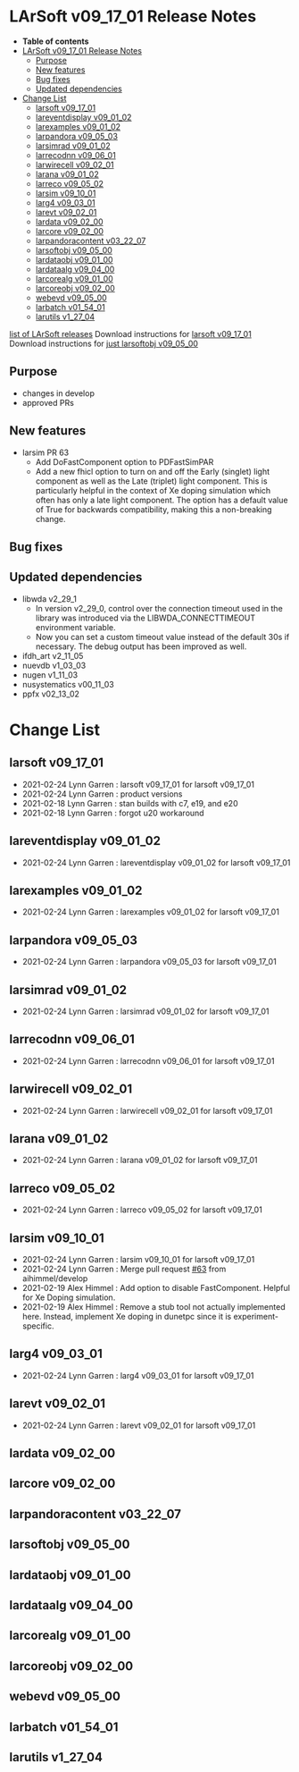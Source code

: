 LArSoft v09_17_01 Release Notes
======================================================================

-   **Table of contents**
-   [LArSoft v09_17_01 Release Notes](#LArSoft-v09_17_01-Release-Notes)
    -   [Purpose](#Purpose)
    -   [New features](#New-features)
    -   [Bug fixes](#Bug-fixes)
    -   [Updated dependencies](#Updated-dependencies)
-   [Change List](#Change-List)
    -   [larsoft v09_17_01](#larsoft-v09_17_01)
    -   [lareventdisplay v09_01_02](#lareventdisplay-v09_01_02)
    -   [larexamples v09_01_02](#larexamples-v09_01_02)
    -   [larpandora v09_05_03](#larpandora-v09_05_03)
    -   [larsimrad v09_01_02](#larsimrad-v09_01_02)
    -   [larrecodnn v09_06_01](#larrecodnn-v09_06_01)
    -   [larwirecell v09_02_01](#larwirecell-v09_02_01)
    -   [larana v09_01_02](#larana-v09_01_02)
    -   [larreco v09_05_02](#larreco-v09_05_02)
    -   [larsim v09_10_01](#larsim-v09_10_01)
    -   [larg4 v09_03_01](#larg4-v09_03_01)
    -   [larevt v09_02_01](#larevt-v09_02_01)
    -   [lardata v09_02_00](#lardata-v09_02_00)
    -   [larcore v09_02_00](#larcore-v09_02_00)
    -   [larpandoracontent v03_22_07](#larpandoracontent-v03_22_07)
    -   [larsoftobj v09_05_00](#larsoftobj-v09_05_00)
    -   [lardataobj v09_01_00](#lardataobj-v09_01_00)
    -   [lardataalg v09_04_00](#lardataalg-v09_04_00)
    -   [larcorealg v09_01_00](#larcorealg-v09_01_00)
    -   [larcoreobj v09_02_00](#larcoreobj-v09_02_00)
    -   [webevd v09_05_00](#webevd-v09_05_00)
    -   [larbatch v01_54_01](#larbatch-v01_54_01)
    -   [larutils v1_27_04](#larutils-v1_27_04)

[list of LArSoft releases](LArSoft_release_list)
Download instructions for [larsoft v09_17_01](http://scisoft.fnal.gov/scisoft/bundles/larsoft/v09_17_01/larsoft-v09_17_01.html)
Download instructions for [just larsoftobj v09_05_00](http://scisoft.fnal.gov/scisoft/bundles/larsoftobj/v09_05_00/larsoftobj-v09_05_00.html)

Purpose
--------------------

-   changes in develop
-   approved PRs

New features
------------------------------

-   larsim PR 63
    -   Add DoFastComponent option to PDFastSimPAR
    -   Add a new fhicl option to turn on and off the Early (singlet) light component as well as the Late (triplet) light component. This is particularly helpful in the context of Xe doping simulation which often has only a late light component. The option has a default value of True for backwards compatibility, making this a non-breaking change.

Bug fixes
------------------------

Updated dependencies
----------------------------------------------

-   libwda v2_29_1
    -   In version v2_29_0, control over the connection timeout used in the library was introduced via the LIBWDA_CONNECTTIMEOUT environment variable.
    -   Now you can set a custom timeout value instead of the default 30s if necessary. The debug output has been improved as well.
-   ifdh_art v2_11_05
-   nuevdb v1_03_03
-   nugen v1_11_03
-   nusystematics v00_11_03
-   ppfx v02_13_02

Change List
============================

larsoft v09_17_01
------------------------------------------

-   2021-02-24 Lynn Garren : larsoft v09_17_01 for larsoft v09_17_01
-   2021-02-24 Lynn Garren : product versions
-   2021-02-18 Lynn Garren : stan builds with c7, e19, and e20
-   2021-02-18 Lynn Garren : forgot u20 workaround

lareventdisplay v09_01_02
----------------------------------------------------------

-   2021-02-24 Lynn Garren : lareventdisplay v09_01_02 for larsoft v09_17_01

larexamples v09_01_02
--------------------------------------------------

-   2021-02-24 Lynn Garren : larexamples v09_01_02 for larsoft v09_17_01

larpandora v09_05_03
------------------------------------------------

-   2021-02-24 Lynn Garren : larpandora v09_05_03 for larsoft v09_17_01

larsimrad v09_01_02
----------------------------------------------

-   2021-02-24 Lynn Garren : larsimrad v09_01_02 for larsoft v09_17_01

larrecodnn v09_06_01
------------------------------------------------

-   2021-02-24 Lynn Garren : larrecodnn v09_06_01 for larsoft v09_17_01

larwirecell v09_02_01
--------------------------------------------------

-   2021-02-24 Lynn Garren : larwirecell v09_02_01 for larsoft v09_17_01

larana v09_01_02
----------------------------------------

-   2021-02-24 Lynn Garren : larana v09_01_02 for larsoft v09_17_01

larreco v09_05_02
------------------------------------------

-   2021-02-24 Lynn Garren : larreco v09_05_02 for larsoft v09_17_01

larsim v09_10_01
----------------------------------------

-   2021-02-24 Lynn Garren : larsim v09_10_01 for larsoft v09_17_01
-   2021-02-24 Lynn Garren : Merge pull request [\#63](/redmine/issues/63 "Bug: Production Database (Closed)") from aihimmel/develop
-   2021-02-19 Alex Himmel : Add option to disable FastComponent. Helpful for Xe Doping simulation.
-   2021-02-19 Alex Himmel : Remove a stub tool not actually implemented here. Instead, implement Xe doping in dunetpc since it is experiment-specific.

larg4 v09_03_01
--------------------------------------

-   2021-02-24 Lynn Garren : larg4 v09_03_01 for larsoft v09_17_01

larevt v09_02_01
----------------------------------------

-   2021-02-24 Lynn Garren : larevt v09_02_01 for larsoft v09_17_01

lardata v09_02_00
------------------------------------------

larcore v09_02_00
------------------------------------------

larpandoracontent v03_22_07
--------------------------------------------------------------

larsoftobj v09_05_00
------------------------------------------------

lardataobj v09_01_00
------------------------------------------------

lardataalg v09_04_00
------------------------------------------------

larcorealg v09_01_00
------------------------------------------------

larcoreobj v09_02_00
------------------------------------------------

webevd v09_05_00
----------------------------------------

larbatch v01_54_01
--------------------------------------------

larutils v1_27_04
------------------------------------------
